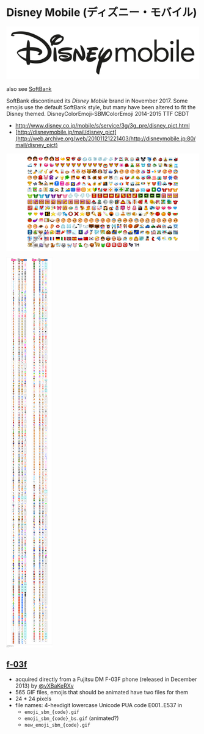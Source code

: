 # Disney Mobile (ディズニー・モバイル) #

![Disney Mobile logo](../img/disney-mobile_logo.png)

also see [SoftBank](../softbank/)

SoftBank discontinued its _Disney Mobile_ brand in November 2017. 
Some emojis use the default SoftBank style, but many have been altered to fit the Disney themed.
DisneyColorEmoji-SBMColorEmoji 2014-2015 TTF CBDT

- <http://www.disney.co.jp/mobile/s/service/3g/3g_pre/disney_pict.html>
- [http://disneymobile.jp/mail/disney_pict](http://web.archive.org/web/20101121221403/http://disneymobile.jp:80/mail/disney_pict)

![Overview of standard set](img_mil_2_05.png)

![Conversion to other sets](img_mil_2_04.png)

## [f-03f](f-03f/)

- acquired directly from a Fujitsu DM F-03F phone (released in December 2013) by [@vXBaKeRXv](https://github.com/vXBaKeRXv)
- 565 GIF files, emojis that should be animated have two files for them
- 24 * 24 pixels
- file names: 4-hexdigit lowercase Unicode PUA code E001..E537 in
  * `emoji_sbm_{code}.gif`
  * `emoji_sbm_{code}_bs.gif` (animated?)
  * `new_emoji_sbm_{code}.gif`
